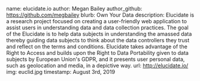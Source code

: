 name: elucidate.io
author: Megan Bailey
author_github: https://github.com/megbailey
blurb: Own Your Data
description: Elucidate is a research project focused on creating a user-friendly web application to assist users in understanding data and data collection practices. The goal of the Elucidate is to help data subjects in understanding the amassed data thereby guiding data subjects to think about the data controllers they trust and reflect on the terms and conditions. Elucidate takes advantage of the Right to Access and builds upon the Right to Data Portability given to data subjects by European Union's GDPR, and it presents user personal data, such as geolocation and media, in a depictive way.
url: http://elucidate.io/
img: euclid.jpg
timestamp: August 3rd, 2019